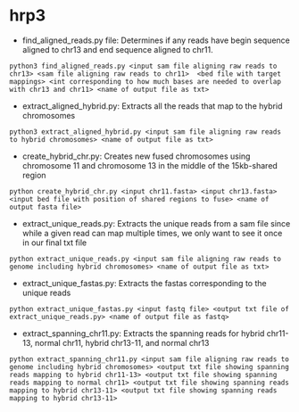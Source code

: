 # hrp3

- find_aligned_reads.py file: Determines if any reads have begin sequence aligned to chr13 and end sequence aligned to chr11.

```
python3 find_aligned_reads.py <input sam file aligning raw reads to chr13> <sam file aligning raw reads to chr11>  <bed file with target mappings> <int corresponding to how much bases are needed to overlap with chr13 and chr11> <name of output file as txt>
```

- extract_aligned_hybrid.py: Extracts all the reads that map to the hybrid chromosomes

```
python3 extract_aligned_hybrid.py <input sam file aligning raw reads to hybrid chromosomes> <name of output file as txt>
```

- create_hybrid_chr.py: Creates new fused chromosomes using chromosome 11 and chromosome 13 in the middle of the 15kb-shared region

```
python create_hybrid_chr.py <input chr11.fasta> <input chr13.fasta> <input bed file with position of shared regions to fuse> <name of output fasta file>
```

- extract_unique_reads.py: Extracts the unique reads from a sam file since while a given read can map multiple times, we only want to see it once in our final txt file

```
python extract_unique_reads.py <input sam file aligning raw reads to genome including hybrid chromosomes> <name of output file as txt>
```

- extract_unique_fastas.py: Extracts the fastas corresponding to the unique reads

```
python extract_unique_fastas.py <input fastq file> <output txt file of extract_unique_reads.py> <name of output file as fastq> 
```

- extract_spanning_chr11.py: Extracts the spanning reads for hybrid chr11-13, normal chr11, hybrid chr13-11, and normal chr13

```
python extract_spanning_chr11.py <input sam file aligning raw reads to genome including hybrid chromosomes> <output txt file showing spanning reads mapping to hybrid chr11-13> <output txt file showing spanning reads mapping to normal chr11> <output txt file showing spanning reads mapping to hybrid chr13-11> <output txt file showing spanning reads mapping to hybrid chr13-11>
```
